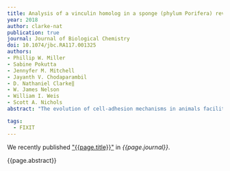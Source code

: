 ```yaml
---
title: Analysis of a vinculin homolog in a sponge (phylum Porifera) reveals that vertebrate-like cell adhesions emerged early in animal evolution
year: 2018
author: clarke-nat
publication: true
journal: Journal of Biological Chemistry
doi: 10.1074/jbc.RA117.001325
authors:
- Phillip W. Miller
- Sabine Pokutta
- Jennyfer M. Mitchell
- Jayanth V. Chodaparambil
- D. Nathaniel Clarke‖
- W. James Nelson
- William I. Weis
- Scott A. Nichols
abstract: "The evolution of cell-adhesion mechanisms in animals facilitated the assembly of organized multicellular tissues. Studies in traditional animal models have revealed two predominant adhesion structures, the adherens junction (AJ) and focal adhesions (FAs), which are involved in the attachment of neighboring cells to each other and to the secreted extracellular matrix (ECM), respectively. The AJ (containing cadherins and catenins) and FAs (comprising integrins, talin, and paxillin) differ in protein composition, but both junctions contain the actin-binding protein vinculin. The near ubiquity of these structures in animals suggests that AJ and FAs evolved early, possibly coincident with multicellularity. However, a challenge to this perspective is that previous studies of sponges—a divergent animal lineage—indicate that their tissues are organized primarily by an alternative, sponge-specific cell-adhesion mechanism called “aggregation factor.” In this study, we examined the structure, biochemical properties, and tissue localization of a vinculin ortholog in the sponge <i>Oscarella pearsei</i> (Op). Our results indicate that Op vinculin localizes to both cell–cell and cell–ECM contacts and has biochemical and structural properties similar to those of vertebrate vinculin. We propose that Op vinculin played a role in cell adhesion and tissue organization in the last common ancestor of sponges and other animals. These findings provide compelling evidence that sponge tissues are indeed organized like epithelia in other animals and support the notion that AJ- and FA-like structures extend to the earliest periods of animal evolution."

tags:
  - FIXIT
---
```


We recently published ["{{page.title}}"](https://doi.org/{{page.doi}}) in *{{page.journal}}*.

{{page.abstract}}